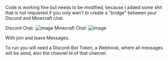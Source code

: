 Code is working fine but needs to be modified, because I added some shit that is not requiered if you only wan't to create a "bridge" between your Discord and Minecraft chat.

Discord Chat:
![image](https://github.com/UAArthur/ServerBackendMod/assets/87536941/b5549406-916c-4e53-b0cc-9b354fd3379a)
Minecraft Chat:
![image](https://github.com/UAArthur/ServerBackendMod/assets/87536941/14764382-35ee-45b3-9f05-09838aa90765)

With join and leave Messages.

To run you will need a Discord-Bot Token, a Webhook, where all messages will be send, also the channel Id of that channel.



